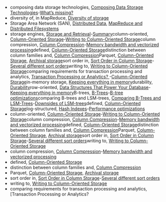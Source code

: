 * composing data storage technologies, [Composing Data Storage Technologies](ch12.html#ix_storecompose)-[What’s missing? ](ch12.html#idm140605755720032)
* diversity of, in MapReduce, [Diversity of storage](ch10.html#idm140605757782000)
* Storage Area Network (SAN), [Distributed Data](part02.html#idm140605776517088), [MapReduce and Distributed Filesystems](ch10.html#idm140605758233280)
* storage engines, [Storage and Retrieval](ch03.html#ix_store)-[Summary](ch03.html#idm140605777528976)column-oriented, [Column-Oriented Storage](ch03.html#ix_storecol)-[Writing to Column-Oriented Storage](ch03.html#idm140605777610416)column compression, [Column Compression](ch03.html#ix_storecolcomp)-[Memory bandwidth and vectorized processing](ch03.html#idm140605777646272)defined, [Column-Oriented Storage](ch03.html#idm140605777715392)distinction between column families and, [Column Compression](ch03.html#idm140605777667760)Parquet, [Column-Oriented Storage](ch03.html#idm140605777706608), [Archival storage](ch04.html#idm140605776822064)sort order in, [Sort Order in Column Storage](ch03.html#ix_storecolsort)-[Several different sort orders](ch03.html#idm140605777620480)writing to, [Writing to Column-Oriented Storage](ch03.html#idm140605777617328)comparing requirements for transaction processing and analytics, [Transaction Processing or Analytics? ](ch03.html#ix_storetransact)-[Column-Oriented Storage](ch03.html#idm140605777712016)in-memory storage, [Keeping everything in memory](ch03.html#idm140605778002448)durability, [Durability](ch07.html#idm140605774776000)row-oriented, [Data Structures That Power Your Database](ch03.html#ix_storedatastruct)-[Keeping everything in memory](ch03.html#idm140605777965872)B-trees, [B-Trees](ch03.html#ix_storestructBtree)-[B-tree optimizations](ch03.html#idm140605778185952)comparing B-trees and LSM-trees, [Comparing B-Trees and LSM-Trees](ch03.html#ix_storestructcomp)-[Downsides of LSM-trees](ch03.html#idm140605778133744)defined, [Column-Oriented Storage](ch03.html#idm140605777720896)log-structured, [Hash Indexes](ch03.html#ix_storenglog)-[Performance optimizations](ch03.html#idm140605778266544)
* column-oriented, [Column-Oriented Storage](ch03.html#ix_storecol)-[Writing to Column-Oriented Storage](ch03.html#idm140605777610416)column compression, [Column Compression](ch03.html#ix_storecolcomp)-[Memory bandwidth and vectorized processing](ch03.html#idm140605777646272)defined, [Column-Oriented Storage](ch03.html#idm140605777715392)distinction between column families and, [Column Compression](ch03.html#idm140605777667760)Parquet, [Column-Oriented Storage](ch03.html#idm140605777706608), [Archival storage](ch04.html#idm140605776822064)sort order in, [Sort Order in Column Storage](ch03.html#ix_storecolsort)-[Several different sort orders](ch03.html#idm140605777620480)writing to, [Writing to Column-Oriented Storage](ch03.html#idm140605777617328)
* column compression, [Column Compression](ch03.html#ix_storecolcomp)-[Memory bandwidth and vectorized processing](ch03.html#idm140605777646272)
* defined, [Column-Oriented Storage](ch03.html#idm140605777715392)
* distinction between column families and, [Column Compression](ch03.html#idm140605777667760)
* Parquet, [Column-Oriented Storage](ch03.html#idm140605777706608), [Archival storage](ch04.html#idm140605776822064)
* sort order in, [Sort Order in Column Storage](ch03.html#ix_storecolsort)-[Several different sort orders](ch03.html#idm140605777620480)
* writing to, [Writing to Column-Oriented Storage](ch03.html#idm140605777617328)
* comparing requirements for transaction processing and analytics, [Transaction Processing or Analytics?